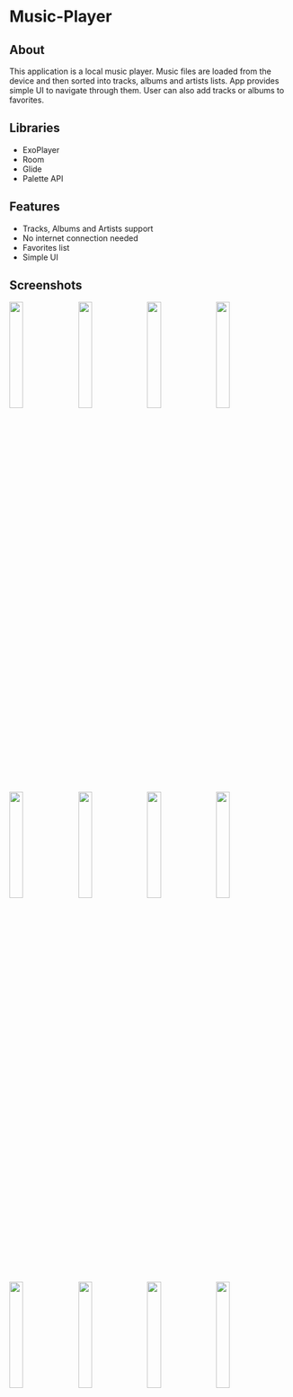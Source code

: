 # Music-Player

## About
This application is a local music player. Music files are loaded from the device and then sorted into tracks, albums and artists lists. App provides simple UI to navigate through them. User can also add tracks or albums to favorites.

## Libraries
* ExoPlayer
* Room
* Glide
* Palette API

## Features
* Tracks, Albums and Artists support
* No internet connection needed
* Favorites list
* Simple UI

## Screenshots

<img src="https://user-images.githubusercontent.com/61454002/124331796-47203a00-db90-11eb-9011-c01bea62740b.jpg" width=22% height=22%>   <img src="https://user-images.githubusercontent.com/61454002/124331798-47b8d080-db90-11eb-88bf-c23729752349.jpg" width=22% height=22%>   <img src="https://user-images.githubusercontent.com/61454002/124331904-8189d700-db90-11eb-8b37-9750e11afb07.jpg" width=22% height=22%>    <img src="https://user-images.githubusercontent.com/61454002/124332777-97000080-db92-11eb-9ee8-76627188f623.jpg" width=22% height=22%>

<img src="https://user-images.githubusercontent.com/61454002/124332180-26a4af80-db91-11eb-811a-fc145dbbbd79.jpg" width=22% height=22%>   <img src="https://user-images.githubusercontent.com/61454002/124332182-273d4600-db91-11eb-9c05-26f83a8051da.jpg" width=22% height=22%>   <img src="https://user-images.githubusercontent.com/61454002/124332224-4340e780-db91-11eb-8db4-84e09d678fd1.jpg" width=22% height=22%>   <img src="https://user-images.githubusercontent.com/61454002/124332225-43d97e00-db91-11eb-9370-a9d5e2e7cb6d.jpg" width=22% height=22%>

<img src="https://user-images.githubusercontent.com/61454002/124332365-9c108000-db91-11eb-9198-4ea7fb8f4fa5.jpg" width=22% height=22%>   <img src="https://user-images.githubusercontent.com/61454002/124332367-9ca91680-db91-11eb-8f49-5b36ed8498b0.jpg" width=22% height=22%>   <img src="https://user-images.githubusercontent.com/61454002/124332700-586a4600-db92-11eb-9aaa-674b8a7b4ed4.jpg" width=22% height=22%>   <img src="https://user-images.githubusercontent.com/61454002/124332702-599b7300-db92-11eb-9302-a9a1ad190343.jpg" width=22% height=22%>

